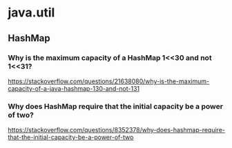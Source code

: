 # java.util
## HashMap
### Why is the maximum capacity of a HashMap 1<<30 and not 1<<31?

https://stackoverflow.com/questions/21638080/why-is-the-maximum-capacity-of-a-java-hashmap-130-and-not-131

### Why does HashMap require that the initial capacity be a power of two?

https://stackoverflow.com/questions/8352378/why-does-hashmap-require-that-the-initial-capacity-be-a-power-of-two
